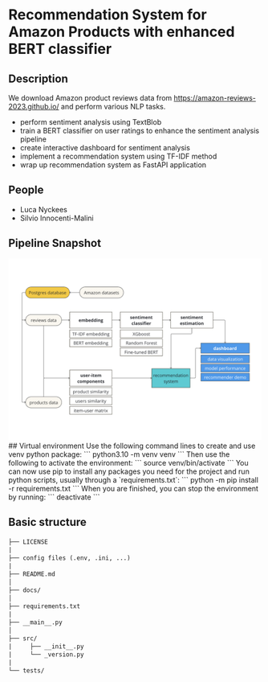 # Recommendation System for Amazon Products with enhanced BERT classifier

## Description
We download Amazon product reviews data from https://amazon-reviews-2023.github.io/ and perform various NLP tasks.
- perform sentiment analysis using TextBlob
- train a BERT classifier on user ratings to enhance the sentiment analysis pipeline
- create interactive dashboard for sentiment analysis
- implement a recommendation system using TF-IDF method
- wrap up recommendation system as FastAPI application

## People
- Luca Nyckees
- Silvio Innocenti-Malini

## Pipeline Snapshot
<img src="https://github.com/LucaNyckees/recommendation_system/blob/main/images/rs_pipeline.png?raw=true" width="700">
## Virtual environment
Use the following command lines to create and use venv python package:
```
python3.10 -m venv venv
```
Then use the following to activate the environment:
```
source venv/bin/activate
```
You can now use pip to install any packages you need for the project and run python scripts, usually through a `requirements.txt`:
```
python -m pip install -r requirements.txt
```
When you are finished, you can stop the environment by running:
```
deactivate
```

## Basic structure
```
├── LICENSE
|
├── config files (.env, .ini, ...)
|
├── README.md
│
├── docs/               
│
├── requirements.txt  
|
├── __main__.py
│
├── src/                
|     ├── __init__.py
|     └── _version.py
|
└── tests/
```
